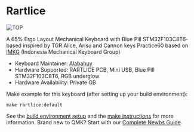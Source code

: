 # Rartlice

![TOP](https://user-images.githubusercontent.com/30220306/94159843-3a0e4600-feae-11ea-94e0-7babe43f83a4.png)

A 65% Ergo Layout Mechanical Keyboard with Blue Pill STM32F103C8T6-based inspired by TGR Alice, Arisu and Cannon keys Practice60 based on [IMKG](https://www.facebook.com/groups/indomechanicalkeyboard/) (Indonesia Mechanical Keyboard Group)

* Keyboard Maintainer: [Alabahuy](https://github.com/alabahuy)
* Hardware Supported: RARTLICE PCB, Mini USB, Blue Pill STM32F103C8T6, RGB underglow
* Hardware Availability: Private GB 

Make example for this keyboard (after setting up your build environment):

    make rartlice:default

See the [build environment setup](https://docs.qmk.fm/#/getting_started_build_tools) and the [make instructions](https://docs.qmk.fm/#/getting_started_make_guide) for more information. Brand new to QMK? Start with our [Complete Newbs Guide](https://docs.qmk.fm/#/newbs).
